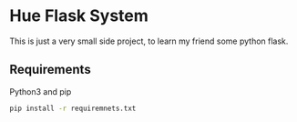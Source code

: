 # Hue Flask System
This is just a very small side project, to learn my friend some python flask.

## Requirements
Python3 and pip

```bash
pip install -r requiremnets.txt
```